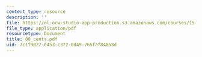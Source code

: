 ```yaml
---
content_type: resource
description: ''
file: https://ol-ocw-studio-app-production.s3.amazonaws.com/courses/15-667-negotiation-and-conflict-management-spring-2001/7c1f90276453c3720d49765faf84858d_80_cents.pdf
file_type: application/pdf
resourcetype: Document
title: 80_cents.pdf
uid: 7c1f9027-6453-c372-0d49-765faf84858d
---
```

